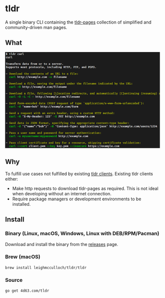 # tldr

A single binary CLI containing the [tldr-pages](https://github.com/tldr-pages/tldr) collection of simplified and community-driven man pages.

## What

![](README-example.png)

## Why

To fulfill use cases not fulfilled by existing [tldr clients](https://github.com/tldr-pages/tldr#clients). Existing tldr clients either:
* Make http requests to download tldr-pages as required. This is not ideal when developing without an internet connection.
* Require package managers or development environments to be installed. 

## Install

### Binary (Linux, macOS, Windows, Linux with DEB/RPM/Pacman)

Download and install the binary from the [releases](https://github.com/leighmcculloch/tldr/releases) page.

### Brew (macOS)

```
brew install leighmcculloch/tldr/tldr
```

### Source

```
go get 4d63.com/tldr
```
